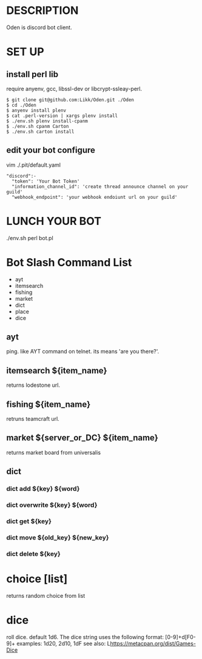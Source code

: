 # DESCRIPTION

  Oden is discord bot client.

# SET UP

## install perl lib
require anyenv, gcc, libssl-dev or libcrypt-ssleay-perl.

```
$ git clone git@github.com:Likk/Oden.git ./Oden
$ cd ./Oden
$ anyenv install plenv
$ cat .perl-version | xargs plenv install
$ ./env.sh plenv install-cpanm
$ ./env.sh cpanm Carton
$ ./env.sh carton install
```

## edit your bot configure

vim ./.pit/default.yaml
```
"discord":-
  "token": 'Your Bot Token'
  "information_channel_id": 'create thread announce channel on your guild'
  "webhook_endpoint": 'your webhook endoiunt url on your guild'
```

# LUNCH YOUR BOT
./env.sh perl bot.pl

# Bot Slash Command List
- ayt
- itemsearch
- fishing
- market
- dict
- place
- dice

## ayt
ping. like AYT command on telnet. its means 'are you there?'.

## itemsearch ${item_name}
returns lodestone url. 

## fishing ${item_name}
retruns teamcraft url.

## market ${server_or_DC} ${item_name}
returns market board from universalis

## dict
### dict add ${key} ${word}
### dict overwrite ${key} ${word}
### dict get ${key}
### dict move ${old_key} ${new_key}
### dict delete ${key}

# choice [list]
returns random choice from list

# dice
roll dice. default 1d6.
The dice string uses the following format: [0-9]+d[F0-9]+
examples: 1d20, 2d10, 1dF
see also: L<https://metacpan.org/dist/Games-Dice>
